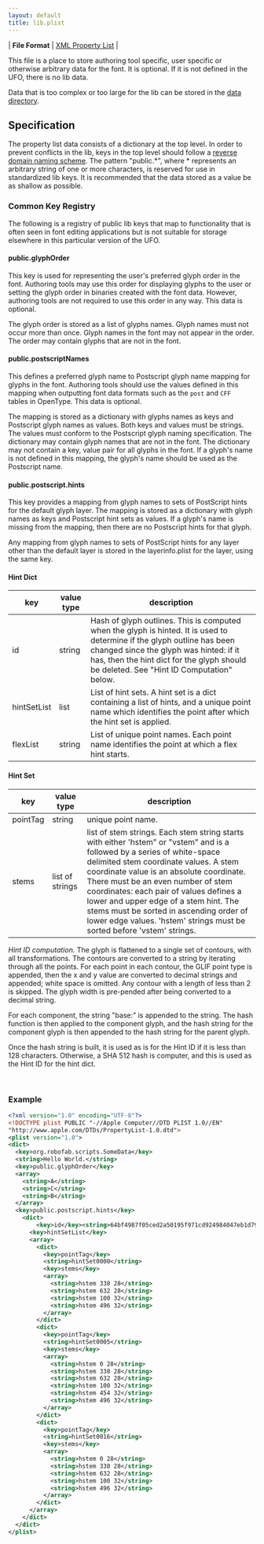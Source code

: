 ```yaml
---
layout: default
title: lib.plist
---
```


| **File Format** | [XML Property List](http://www.apple.com/DTDs/PropertyList-1.0.dtd) |

This file is a place to store authoring tool specific, user specific or otherwise arbitrary data for the font. It is optional. If it is not defined in the UFO, there is no lib data.

Data that is too complex or too large for the lib can be stored in the [data directory].

## Specification

The property list data consists of a dictionary at the top level. In order to prevent conflicts in the lib, keys in the top level should follow a [reverse domain naming scheme]. The pattern "public.\*", where \* represents an arbitrary string of one or more characters, is reserved for use in standardized lib keys. It is recommended that the data stored as a value be as shallow as possible.

### Common Key Registry

The following is a registry of public lib keys that map to functionality that is often seen in font editing applications but is not suitable for storage elsewhere in this particular version of the UFO.

#### public.glyphOrder

This key is used for representing the user's preferred glyph order in the font. Authoring tools may use this order for displaying glyphs to the user or setting the glyph order in binaries created with the font data. However, authoring tools are not required to use this order in any way. This data is optional.

The glyph order is stored as a list of glyphs names. Glyph names must not occur more than once. Glyph names in the font may not appear in the order. The order may contain glyphs that are not in the font.

#### public.postscriptNames

This defines a preferred glyph name to Postscript glyph name mapping for glyphs in the font. Authoring tools should use the values defined in this mapping when outputting font data formats such as the `post` and `CFF ` tables in OpenType. This data is optional.

The mapping is stored as a dictionary with glyphs names as keys and Postscript glyph names as values. Both keys and values must be strings. The values must conform to the Postscript glyph naming specification. The dictionary may contain glyph names that are not in the font. The dictionary may not contain a key, value pair for all glyphs in the font. If a glyph's name is not defined in this mapping, the glyph's name should be used as the Postscript name.

#### public.postscript.hints

This key provides a mapping from glyph names to sets of PostScript hints for the
default glyph layer. The mapping is stored as a dictionary with glyph names as
keys and Postscript hint sets as values. If a glyph's name is missing from the
mapping, then there are no Postscript hints for that glyph.

Any mapping from glyph names to sets of PostScript hints for any layer other
than the default layer is stored in the layerinfo.plist for the layer, using the
same key.

#### Hint Dict

| key         | value type | description                                                                                                                                                                                                                                                  |
|-------------|------------|--------------------------------------------------------------------------------------------------------------------------------------------------------------------------------------------------------------------------------------------------------------|
| id          | string     | Hash of glyph outlines. This is computed when the glyph is hinted. It is used to determine if the glyph outline has been changed since the glyph was hinted: if it has, then the hint dict for the glyph should be deleted. See "Hint ID Computation" below. |
| hintSetList | list       | List of hint sets. A hint set is a dict containing a list of hints, and a unique point name which identifies the point after which the hint set is applied.                                                                                                  |
| flexList    | string     | List of unique point names. Each point name identifies the point at which a flex hint starts.                                                                                                                                                                |

#### Hint Set

| key      | value type      | description                                                                                                                                                                                                                                                                                                                                                                                                                                                  |
|----------|-----------------|--------------------------------------------------------------------------------------------------------------------------------------------------------------------------------------------------------------------------------------------------------------------------------------------------------------------------------------------------------------------------------------------------------------------------------------------------------------|
| pointTag | string          | unique point name.                                                                                                                                                                                                                                                                                                                                                                                                                                           |
| stems    | list of strings | list of stem strings. Each stem string starts with either 'hstem" or "vstem" and is a followed by a series of white-space delimited stem coordinate values. A stem coordinate value is an absolute coordinate. There must be an even number of stem coordinates: each pair of values defines a lower and upper edge of a stem hint. The stems must be sorted in ascending order of lower edge values. 'hstem' strings must be sorted before 'vstem' strings. |

*Hint ID computation.* The glyph is flattened to a single set of contours, with
all transformations. The contours are converted to a string by iterating through
all the points. For each point in each contour, the GLIF point type is appended,
then the x and y value are converted to decimal strings and appended; white
space is omitted. Any contour with a length of less than 2 is skipped. The glyph
width is pre-pended after being converted to a decimal string.

For each component, the string "base:" is appended to the string. The hash
function is then applied to the component glyph, and the hash string for the
component glyph is then appended to the hash string for the parent glyph.

Once the hash string is built, it is used as is for the Hint ID if it is less
than 128 characters. Otherwise, a SHA 512 hash is computer, and this is used as
the Hint ID for the hint dict.

 

### Example

```xml
<?xml version="1.0" encoding="UTF-8"?>
<!DOCTYPE plist PUBLIC "-//Apple Computer//DTD PLIST 1.0//EN"
"http://www.apple.com/DTDs/PropertyList-1.0.dtd">
<plist version="1.0">
<dict>
  <key>org.robofab.scripts.SomeData</key>
  <string>Hello World.</string>
  <key>public.glyphOrder</key>
  <array>
    <string>A</string>
    <string>C</string>
    <string>B</string>
  </array>
  <key>public.postscript.hints</key>
    <dict>
        <key>id</key><string>64bf4987f05ced2a50195f971cd924984047eb1d79c8c43e6a0054f59cc85dea23a49deb20946a4ea84840534363f7a13cca31a81b1e7e33c832185173369086</string>
      <key>hintSetList</key>
      <array>
        <dict>
          <key>pointTag</key>
          <string>hintSet0000</string>
          <key>stems</key>
          <array>
            <string>hstem 338 28</string>
            <string>hstem 632 28</string>
            <string>hstem 100 32</string>
            <string>hstem 496 32</string>
          </array>
        </dict>
        <dict>
          <key>pointTag</key>
          <string>hintSet0005</string>
          <key>stems</key>
          <array>
            <string>hstem 0 28</string>
            <string>hstem 338 28</string>
            <string>hstem 632 28</string>
            <string>hstem 100 32</string>
            <string>hstem 454 32</string>
            <string>hstem 496 32</string>
          </array>
        </dict>
        <dict>
          <key>pointTag</key>
          <string>hintSet0016</string>
          <key>stems</key>
          <array>
            <string>hstem 0 28</string>
            <string>hstem 338 28</string>
            <string>hstem 632 28</string>
            <string>hstem 100 32</string>
            <string>hstem 496 32</string>
          </array>
        </dict>
      </array>
    </dict>
  </dict>
</plist>
```

  [XML Property List]: conventions.html#propertylist
  [data directory]: data.html
  [reverse domain naming scheme]: conventions.html#reversedomain
